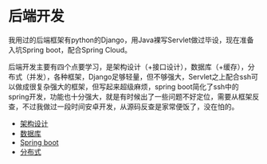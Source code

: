 # 后端开发

我用过的后端框架有python的Django，用Java裸写Servlet做过毕设，现在准备入坑Spring boot，配合Spring Cloud。

后端开发主要有四个点要学习，是架构设计（+接口设计），数据库（+缓存），分布式（并发），各种框架，Django足够轻量，但不够强大，Servlet之上配合ssh可以做成很复杂强大的框架，但写起来超级麻烦，spring boot简化了ssh中的spring开发，功能也十分强大，就是有时候出了一些问题不好定位，需要从框架反查，不过我做过一段时间安卓开发，从源码反查是家常便饭了，没在怕的。

* [架构设计](design.md)
* [数据库](db.md)
* [Spring boot](spring_boot.md)
* [分布式](concurrent.md)

